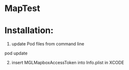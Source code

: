# MapTest

# Installation:

1. update Pod files from command line

pod update


2. insert MGLMapboxAccessToken into Info.plist in XCODE

